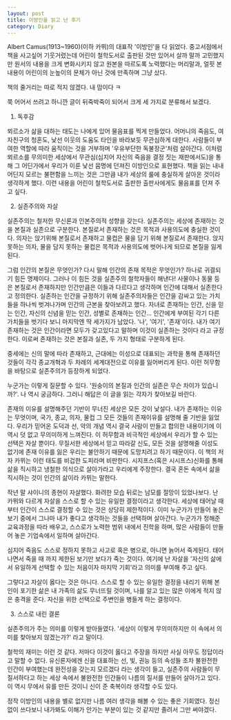 ```yaml
---
layout: post
title: 이방인을 읽고 난 후기
category: Diary
---
```


Albert Camus(1913~1960)(이하 카뮈)의 대표작 '이방인'을 다 읽었다. 중고서점에서 책을 사고싶어 기웃거렸는데 어린이 철학도서로 출판된 것만 있어서 살까 말까 고민했지만 원서의 내용을 크게 변화시키지 않고 원본을 따르도록 노력했다는 머리말과, 얼핏 본 내용이 어린이의 눈높이의 문체가 아닌 것에 만족하며 그냥 샀다. 

책의 줄거리는 따로 적지 않겠다. 내 맘이다 ㅋ

쭉 어어서 쓰려고 하니깐 글이 뒤죽박죽이 되어서 크게 세 가지로 분류해서 보겠다.

1. 독후감

뫼르소가 삶을 대하는 태도는 나에게 있어 물음표를 찍게 만들었다. 어머니의 죽음도, 여자친구의 청혼도, 낯선 이웃의 도움도 타인을 바라보듯 무관심하게 대한다. 사람들이 부여한 역할에 따라 움직이는 것을 거부하며 '우유부단한 독불장군'처럼 살아간다. 이처럼 뫼르소를 무의미한 세상에서 무관심(심지어 자신의 죽음을 결정 짓는 재판에서도)을 통해 그 어딘가에서 우리가 이룬 낯선 뭄명에 던져진 이방인으로 표현했다. 책을 읽는 내내 어딘지 모르는 불편함을 느끼는 것은 그만큼 내가 세상의 룰에 충실하게 살아온 것이라 생각하게 했다. 이런 내용을 어린이 철학도서로 출판한 출판사에게도 물음표를 던져 주고 싶다.

2. 실존주의와 자살

실존주의는 철저한 무신론과 인본주의적 성향을 갖는다. 실존주의는 세상에 존재하는 것을 본질과 실존으로 구분한다. 본질로서 존재하는 것은 목적과 사용의도에 충실한 것이다. 의자는 앉기위해 본질로서 존재하고 물컵은 물을 담기 위해 본질로서 존재한다. 앉지못하는 의자, 물을 담지 못하는 물컵은 목적과 사용의도에 벗어나게 되므로 본질을 잃게 된다.

그럼 인간의 본질은 무엇인가? 다시 말해 인간의 존재 목적은 무엇인가? 하나로 귀결되기 힘든 명제이다. 그러나 이 힘든 것을 실존주의 철학자들이 해낸다! 사물이나 동물 등은 본질로서 존재하지만 인간만큼은 이들과 다르다고 생각하며 인간에 대해서 실존한다고 정의한다. 실존하는 인간을 규정하기 위해 실존주의자들은 인간을 감싸고 있는 가치들을 하나씩 벗겨나가며 인간의 근본을 찾아보려고 했다. 자녀로 존재하는 인간, 신을 믿는 인간, 자신의 신념을 믿는 인간, 성별로 존재하는 인간... 인간에게 부여된 각기 다른 가치들을 벗기다 보니 마지막엔 딱 세가지가 남았다. '나',  '여기', '존재'이다. 내가 여기 존재하는 것은 인간이라면 모두가 갖고있다고 말하며 이것이 실존하는 것이다 라고 규정한다. 이로써 존재하는 것은 본질과 실존, 두 가지 형태로 구분하게 된다.

중세에는 신의 말에 따라 존재하고, 근대에는 이성으로 대표되는 과학을 통해 존재하던 것들이 각각 종교개혁과 두 차례의 세계대전으로 이유를 잃어버리게 된다. 이런 허무함을 바탕으로 실존주의가 등장하게 되었다.

누군가는 이렇게 질문할 수 있다. '원숭이의 본질과 인간의 실존은 무슨 차이가 있습니까?'. 나 역시 궁금하다. 그러니 해답은 이 글을 읽는 각자가 찾아보길 바란다.

존재의 이유를 설명해주던 기반이 무너진 세상은 모든 것이 낯설다. 내가 존재하는 이유는 무엇이며, 국가, 종교, 의자, 물컵 그 모든 것들의 존재이유를 설명해 줄 기반을 잃었다. 우리가 믿어온 도덕과 선, 악의 개념 역시 결국 사람이 만들고 합의한 내용이기에 이 역시 덧 없고 무의미하게 느껴진다. 이 허무함과 비극적인 세상에서 우리가 할 수 있는 선택은 자살 뿐이다. 무질서한 세상에서 믿고 따라갈 신도, 모든 것을 설명해줄 이성도 없기에 존재 이유를 잃은 우리는 불안하기 때문에 도망치려고 하기 때문이다. 이 책의 저자 카뮈는 이런 태도를 비겁한 도피라며 비판한다. 시지프스(혹은 시시프스)신화를 통해 삶을 직시하고 냉철한 의식으로 살아가라고 우리에게 주장한다. 결국 혼돈 속에서 삶을 직시하는 것이 인간의 삶이라 카뮈는 말한다.

작년 말 샤이니의 종현이 자살했다. 화려한 모습 뒤로는 남모를 절망이 있었나보다. 난 카뮈와 다르게 자살을 스스로 할 수 있는 유일한 결정이라고 생각한다. 세상에 태어날 때 부터 인간이 스스로 결정할 수 있는 것은 상당히 제한적이다. 이미 누군가가 만들어 놓은 보기 중에서 그나마 내가 좋다고 생각하는 것들을 선택하며 살아간다. 누군가가 정해준 교육과정을 따라 배우고, 스스로가 노력한 범위 내에서 진학을 하며, 많은 사람들이 만들어 놓은 기업속에서 일하며 살아간다. 

심지어 죽음도 스스로 정하지 못하고 사고로 혹은 병으로, 아니면 늙어서 죽게된다. 태어나면서 죽을 때 까지 제한된 보기만 보다가 죽는 것이다. 여기에 난 자살을 '자신의 삶에서 유일하게 선택할 수 있는 처음이자 마지막 기회'라고 의미를 부여해 주고 싶다. 

그렇다고 자살이 옳다는 것은 아니다. 스스로 할 수 있는 유일한 결정을 내리기 위해 본인이 포기한 삶은 내 가족의 삶도 무너뜨릴 것이며, 나를 알고 있는 많은 이에게 적지 않은 충격을 준다. 자신을 위한 선택으로 주변인을 병들게 하는 결정이다.


3. 스스로 내린 결론

실존주의가 주는 의미를 이렇게 받아들였다. '세상이 이렇게 무의미하지만 이 속에서 의미를 찾아보지 않겠는가?' 라고 말이다. 

철학의 재미는 이런 것 같다. 저마다 이것이 옳다고 주장을 하지만 사실 아무도 정답이라고 말할 수 없다. 유신론자에겐 신을 대표하는 선, 빛, 권능 등의  속성들 조차 불완전한 인간이 부여했는데 완전성을 갖는지 모르겠다 라는 생각이 들고, 실존주의 사람들이 무질서하다고 하는 세상 속에서 불완전한 인간들이 나름의 질서를 만들어 살아가고 있다. 이 역시 무에서 유를 만든 것이니 신이 준 축복이라 생각할 수도 있다.

정작 이방인의 내용을 별로 없지만 나름 여러 생각을 해볼 수 있는 좋은 기회였다. 정신없이 쓰다보니 내가봐도 이해가 안가는 부분이 있는 것 같지만 졸려서 그만 써야겠다. 